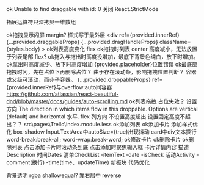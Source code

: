ok Unable to find draggable with id: 0
关闭 React.StrictMode

拓展运算符只深拷贝一维数组

ok拖拽显示闪屏
    margin?
        样式写于最外层
        <div
        ref={provided.innerRef}
        {...provided.draggableProps}
        {...provided.dragHandleProps}
        className={styles.body} >
ok列表高度变化
    flex
ok拖拽时列表 center 高度减小，无法放置于列表尾部
    flex?
ok拖入与拖出时高度没增加，最底下背景色纯白，放下时增加。
ok拿出时高度减少、放下时高度增加
    {provided.placeholder}位置错误
ok最底部拖拽时闪，先在占位下再删除占位？ 
    由于存在滚动条，影响拖拽位置判断？
    容器或父级可滚动，而非子容器。
    {...provided.droppableProps} ref={provided.innerRef}与overflow:auto同容器
    https://github.com/atlassian/react-beautiful-dnd/blob/master/docs/guides/auto-scrolling.md
ok列表拖拽
    占位失效？
    设置方向
    The direction in which items flow in this droppable. Options are 
    vertical (default) and horizontal 水平.
flex 列方向 不设置高度超出 设置固定高度不超出？？
    src\pages\Trello\index.module.less
ok添加列表
ok添加卡片
添加样式优化
    box-shadow
    Input.TextArea中autoSize={true}出现抖动
    card中div文本换行
        word-break:break-all;
        word-wrap:break-word; 
ok修改卡片
ok删除卡片
ok删除列表
点击添加卡片时滚动条到底
点击添加时聚焦输入框
卡片详情内容
    描述Description
    时间Dates
    清单CheckList
        -itemText
        -date
        -isCheck
    活动Activity
        -comment(换行)
        -time(time、updateTime)
新板块
代码优化

背景透明 rgba
shallowequal?
靠右居中
reverse